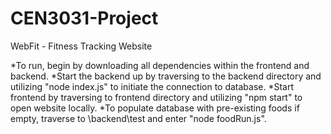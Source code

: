 # CEN3031-Project


WebFit - Fitness Tracking Website


*To run, begin by downloading all dependencies within the frontend and backend.
*Start the backend up by traversing to the backend directory and utilizing "node index.js" to initiate the connection to database.
*Start frontend by traversing to frontend directory and utilizing "npm start" to open website locally.
*To populate database with pre-existing foods if empty, traverse to \backend\test and enter "node foodRun.js".
